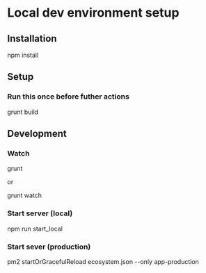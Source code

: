 # Local dev environment setup

## Installation

npm install

## Setup
### Run this once before futher actions

grunt build

## Development
### Watch

grunt

or

grunt watch

### Start server (local)

npm run start_local

### Start sever (production)

pm2 startOrGracefulReload ecosystem.json --only app-production
